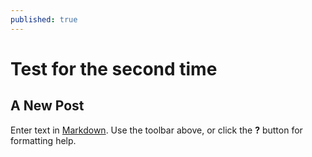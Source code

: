 ```yaml
---
published: true
---
```




# Test for the second time

## A New Post

Enter text in [Markdown](http://daringfireball.net/projects/markdown/). Use the toolbar above, or click the **?** button for formatting help.
